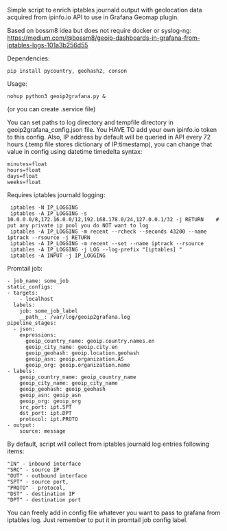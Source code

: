 Simple script to enrich iptables journald output with geolocation data acquired from ipinfo.io API to use in Grafana Geomap plugin.

Based on bossm8 idea but does not require docker or syslog-ng: https://medium.com/@bossm8/geoip-dashboards-in-grafana-from-iptables-logs-101a3b256d55

Dependencies:

    pip install pycountry, geohash2, conson

Usage:

    nohup python3 geoip2grafana.py &
(or you can create .service file)

You can set paths to log directory and tempfile directory in geoip2grafana_config.json file. You HAVE TO add your own ipinfo.io token to this config.
Also, IP address by default will be queried in API every 72 hours (.temp file stores dictionary of IP:timestamp), you can change that value in config using datetime timedelta syntax:

    minutes=float
    hours=float
    days=float
    weeks=float


Requires iptables journald logging:

     iptables -N IP_LOGGING
     iptables -A IP_LOGGING -s 10.0.0.0/8,172.16.0.0/12,192.168.178.0/24,127.0.0.1/32 -j RETURN    # put any private ip pool you do NOT want to log
     iptables -A IP_LOGGING -m recent --rcheck --seconds 43200 --name iptrack --rsource -j RETURN
     iptables -A IP_LOGGING -m recent --set --name iptrack --rsource
     iptables -A IP_LOGGING -j LOG --log-prefix "[iptables] "
     iptables -A INPUT -j IP_LOGGING

Promtail job:

    - job_name: some_job
    static_configs:
    - targets:
        - localhost
      labels:
        job: some_job_label
        __path__: /var/log/geoip2grafana.log
    pipeline_stages:
      - json:
        expressions:
          geoip_country_name: geoip.country.names.en
          geoip_city_name: geoip.city.en
          geoip_geohash: geoip.location.geohash
          geoip_asn: geoip.organization.AS
          geoip_org: geoip.organization.name
    - labels:
        geoip_country_name: geoip_country_name
        geoip_city_name: geoip_city_name
        geoip_geohash: geoip_geohash
        geoip_asn: geoip_asn
        geoip_org: geoip_org
        src_port: ipt.SPT
        dst_port: ipt.DPT
        protocol: ipt.PROTO
    - output:
        source: message

  By default, script will collect from iptables journald log entries following items:

    "IN" - inbound interface
    "SRC" - source IP
    "OUT" - outbound interface
    "SPT" - source port,
    "PROTO" - protocol,
    "DST" - destination IP
    "DPT" - destination port
    
  You can freely add in config file whatever you want to pass to grafana from iptables log. Just remember to put it in promtail job config label.
